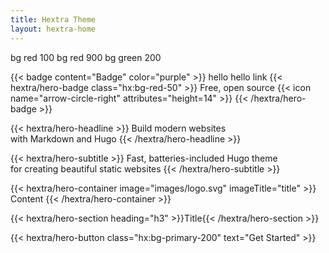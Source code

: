 ```yaml
---
title: Hextra Theme
layout: hextra-home
---
```


<span class="hx:bg-red-100">bg red 100</span>
<span class="hx:bg-red-900">bg red 900</span>
<span class="hx:bg-green-200">bg green 200</span>

{{< badge content="Badge" color="purple" >}}
<span class="hx:bg-purple-100">hello</span>
<a class="hx:bg-yellow-50">hello link </a>
{{< hextra/hero-badge class="hx:bg-red-50" >}}
  <span>Free, open source</span>
  {{< icon name="arrow-circle-right" attributes="height=14" >}}
{{< /hextra/hero-badge >}}

{{< hextra/hero-headline >}}
  Build modern websites&nbsp;<br class="hx:sm:block hx:hidden" />with Markdown and Hugo
{{< /hextra/hero-headline >}}

{{< hextra/hero-subtitle >}}
  Fast, batteries-included Hugo theme&nbsp;<br class="hx:sm:block hx:hidden" />for creating beautiful static websites
{{< /hextra/hero-subtitle >}}

{{< hextra/hero-container image="images/logo.svg"  imageTitle="title" >}}
    Content
{{< /hextra/hero-container >}}

{{< hextra/hero-section heading="h3" >}}Title{{< /hextra/hero-section >}}

<div class="hx:mb-6">
{{< hextra/hero-button class="hx:bg-primary-200" text="Get Started" >}}
</div>

